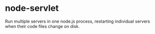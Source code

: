 node-servlet
============

Run multiple servers in one node.js process, restarting individual servers when their code files change on disk.
